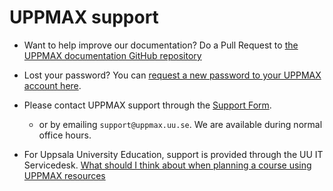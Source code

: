 # UPPMAX support

- Want to help improve our documentation? Do a Pull Request to [the UPPMAX documentation GitHub repository](https://github.com/UPPMAX/UPPMAX-documentation)

- Lost your password? You can [request a new password to your UPPMAX account here](https://suprintegration.uppmax.uu.se/getpasswd).

- Please contact UPPMAX support through the [Support Form](https://supr.naiss.se/support/).
    - or by emailing `support@uppmax.uu.se`. We are available during normal office hours.

- For Uppsala University Education, support is provided through the UU IT Servicedesk.
  [What should I think about when planning a course using UPPMAX resources](https://www.uu.se/en/centre/uppmax/get-started/create-account-and-apply-for-project/apply-for-projects/course/planning-a-course)
